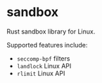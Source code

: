 # sandbox

Rust sandbox library for Linux.

Supported features include:

- `seccomp-bpf` filters
- `landlock` Linux API
- `rlimit` Linux API
